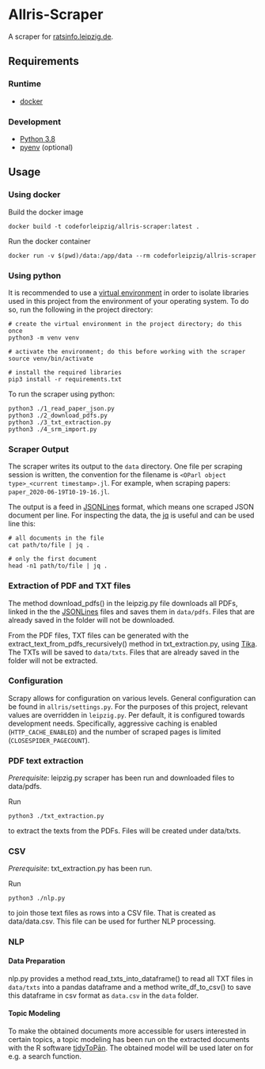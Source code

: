 # Allris-Scraper

A scraper for [ratsinfo.leipzig.de](https://ratsinfo.leipzig.de/).

## Requirements

### Runtime

- [docker](https://docs.docker.com/get-docker/)

### Development

- [Python 3.8](https://www.python.org/downloads/)
- [pyenv](https://github.com/pyenv/pyenv) (optional)

## Usage

### Using docker

Build the docker image

```
docker build -t codeforleipzig/allris-scraper:latest .
```

Run the docker container

```
docker run -v $(pwd)/data:/app/data --rm codeforleipzig/allris-scraper
```

### Using python

It is recommended to use a [virtual environment](https://docs.python.org/3/tutorial/venv.html) in order to isolate libraries used in this project from the environment of your operating system. To do so, run the following in the project directory:

```
# create the virtual environment in the project directory; do this once
python3 -m venv venv

# activate the environment; do this before working with the scraper
source venv/bin/activate

# install the required libraries
pip3 install -r requirements.txt
```

To run the scraper using python:

```
python3 ./1_read_paper_json.py
python3 ./2_download_pdfs.py
python3 ./3_txt_extraction.py
python3 ./4_srm_import.py
```

### Scraper Output

The scraper writes its output to the `data` directory. One file per scraping session is written, the convention for the filename is `<OParl object type>_<current timestamp>.jl`. For example, when scraping papers: `paper_2020-06-19T10-19-16.jl`.

The output is a feed in [JSONLines](http://jsonlines.org/) format, which means one scraped JSON document per line. For inspecting the data, the [jq](https://stedolan.github.io/jq/) is useful and can be used line this:

```
# all documents in the file
cat path/to/file | jq .

# only the first document
head -n1 path/to/file | jq .
```

### Extraction of PDF and TXT files

The method download_pdfs() in the leipzig.py file downloads all PDFs, linked in the the [JSONLines](http://jsonlines.org/) files and saves them in `data/pdfs`. Files that are already saved in the folder will not be downloaded.

From the PDF files, TXT files can be generated with the extract_text_from_pdfs_recursively() method in txt_extraction.py, using [Tika](https://tika.apache.org/). The TXTs will be saved to `data/txts`. Files that are already saved in the folder will not be extracted.

### Configuration

Scrapy allows for configuration on various levels. General configuration can be found in `allris/settings.py`. For the purposes of this project, relevant values are overridden in `leipzig.py`. Per default, it is configured towards development needs. Specifically, aggressive caching is enabled (`HTTP_CACHE_ENABLED`) and the number of scraped pages is limited (`CLOSESPIDER_PAGECOUNT`).

### PDF text extraction

*Prerequisite*: leipzig.py scraper has been run and downloaded files to data/pdfs.

Run
```
python3 ./txt_extraction.py
```
to extract the texts from the PDFs. Files will be created under data/txts.

### CSV

*Prerequisite*: txt_extraction.py has been run.

Run
```
python3 ./nlp.py
```
to join those text files as rows into a CSV file. That is created as data/data.csv.
This file can be used for further NLP processing.

### NLP

#### Data Preparation

nlp.py provides a method read_txts_into_dataframe() to read all TXT files in `data/txts` into a pandas dataframe and a method write_df_to_csv() to save this dataframe in csv format as `data.csv` in the `data` folder.

#### Topic Modeling

To make the obtained documents more accessible for users interested in certain topics, a topic modeling has been run on the extracted documents with the R software [tidyToPān](https://zenodo.org/badge/latestdoi/233335696). The obtained model will be used later on for e.g. a search function.
